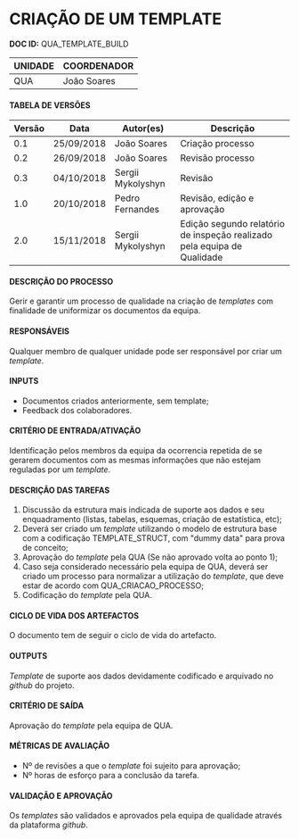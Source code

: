 # CRIAÇÃO DE UM TEMPLATE

**DOC ID:**  QUA_TEMPLATE_BUILD

| UNIDADE | COORDENADOR |
|---------|-------------|
|    QUA   | João Soares |

#### TABELA DE VERSÕES

| Versão | Data | Autor(es) | Descrição
|---|---|---|---
|0.1 | 25/09/2018 | João Soares | Criação processo
|0.2 | 26/09/2018 | João Soares | Revisão processo
|0.3 | 04/10/2018 | Sergii Mykolyshyn | Revisão
|1.0 | 20/10/2018 | Pedro Fernandes | Revisão, edição e aprovação
|2.0 | 15/11/2018 | Sergii Mykolyshyn | Edição segundo relatório de inspeção realizado pela equipa de Qualidade

#### DESCRIÇÃO DO PROCESSO

Gerir e garantir um processo de qualidade na criação de *templates* com finalidade de uniformizar os documentos da equipa.

#### RESPONSÁVEIS

Qualquer membro de qualquer unidade pode ser responsável por criar um *template*.

#### INPUTS

* Documentos criados anteriormente, sem template;
* Feedback dos colaboradores.

#### CRITÉRIO DE ENTRADA/ATIVAÇÃO

Identificação pelos membros da equipa da ocorrencia repetida de se gerarem documentos com as mesmas informações que não estejam reguladas por um *template*.

#### DESCRIÇÃO DAS TAREFAS

1. Discussão da estrutura mais indicada de suporte aos dados e seu enquadramento (listas, tabelas, esquemas, criação de estatística, etc);
2. Deverá ser criado um *template* utilizando o modelo de estrutura base com a codificação TEMPLATE_STRUCT, com "dummy data" para prova de conceito;
3. Aprovação do *template* pela QUA (Se não aprovado volta ao ponto 1);
4. Caso seja considerado necessário pela equipa de QUA, deverá ser criado um processo para normalizar a utilização do *template*, que deve estar de acordo com QUA_CRIACAO_PROCESSO;
5. Codificação do *template* pela QUA.

#### CICLO DE VIDA DOS ARTEFACTOS

O documento tem de seguir o ciclo de vida do artefacto.

#### OUTPUTS

*Template* de suporte aos dados devidamente codificado e arquivado no *github* do projeto.

#### CRITÉRIO DE SAÍDA

Aprovação do *template* pela equipa de QUA.

#### MÉTRICAS DE AVALIAÇÃO

* Nº de revisões a que o *template* foi sujeito para aprovação;
* Nº horas de esforço para a conclusão da tarefa.

#### VALIDAÇÃO E APROVAÇÃO
Os *templates* são validados e aprovados pela equipa de qualidade através da plataforma *github*.
